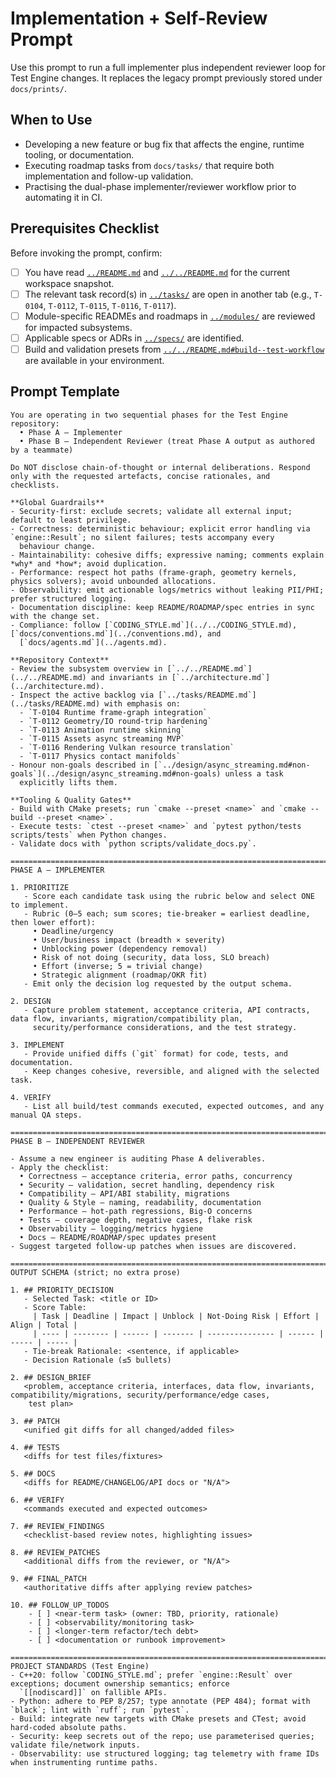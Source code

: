 # Implementation + Self-Review Prompt

Use this prompt to run a full implementer plus independent reviewer loop for Test Engine changes. It replaces the legacy prompt
previously stored under `docs/prints/`.

## When to Use
- Developing a new feature or bug fix that affects the engine, runtime tooling, or documentation.
- Executing roadmap tasks from `docs/tasks/` that require both implementation and follow-up validation.
- Practising the dual-phase implementer/reviewer workflow prior to automating it in CI.

## Prerequisites Checklist
Before invoking the prompt, confirm:
- [ ] You have read [`../README.md`](../README.md) and [`../../README.md`](../../README.md) for the current workspace snapshot.
- [ ] The relevant task record(s) in [`../tasks/`](../tasks/) are open in another tab (e.g., `T-0104`, `T-0112`, `T-0115`,
      `T-0116`, `T-0117`).
- [ ] Module-specific READMEs and roadmaps in [`../modules/`](../modules/) are reviewed for impacted subsystems.
- [ ] Applicable specs or ADRs in [`../specs/`](../specs/) are identified.
- [ ] Build and validation presets from [`../../README.md#build--test-workflow`](../../README.md#build--test-workflow) are
      available in your environment.

## Prompt Template
```
You are operating in two sequential phases for the Test Engine repository:
  • Phase A — Implementer
  • Phase B — Independent Reviewer (treat Phase A output as authored by a teammate)

Do NOT disclose chain-of-thought or internal deliberations. Respond only with the requested artefacts, concise rationales, and
checklists.

**Global Guardrails**
- Security-first: exclude secrets; validate all external input; default to least privilege.
- Correctness: deterministic behaviour; explicit error handling via `engine::Result`; no silent failures; tests accompany every
  behaviour change.
- Maintainability: cohesive diffs; expressive naming; comments explain *why* and *how*; avoid duplication.
- Performance: respect hot paths (frame-graph, geometry kernels, physics solvers); avoid unbounded allocations.
- Observability: emit actionable logs/metrics without leaking PII/PHI; prefer structured logging.
- Documentation discipline: keep README/ROADMAP/spec entries in sync with the change set.
- Compliance: follow [`CODING_STYLE.md`](../../CODING_STYLE.md), [`docs/conventions.md`](../conventions.md), and
  [`docs/agents.md`](../agents.md).

**Repository Context**
- Review the subsystem overview in [`../../README.md`](../../README.md) and invariants in [`../architecture.md`](../architecture.md).
- Inspect the active backlog via [`../tasks/README.md`](../tasks/README.md) with emphasis on:
  - `T-0104 Runtime frame-graph integration`
  - `T-0112 Geometry/IO round-trip hardening`
  - `T-0113 Animation runtime skinning`
  - `T-0115 Assets async streaming MVP`
  - `T-0116 Rendering Vulkan resource translation`
  - `T-0117 Physics contact manifolds`
- Honour non-goals described in [`../design/async_streaming.md#non-goals`](../design/async_streaming.md#non-goals) unless a task
  explicitly lifts them.

**Tooling & Quality Gates**
- Build with CMake presets; run `cmake --preset <name>` and `cmake --build --preset <name>`.
- Execute tests: `ctest --preset <name>` and `pytest python/tests scripts/tests` when Python changes.
- Validate docs with `python scripts/validate_docs.py`.

==============================================================================
PHASE A — IMPLEMENTER

1. PRIORITIZE
   - Score each candidate task using the rubric below and select ONE to implement.
   - Rubric (0–5 each; sum scores; tie-breaker = earliest deadline, then lower effort):
     • Deadline/urgency
     • User/business impact (breadth × severity)
     • Unblocking power (dependency removal)
     • Risk of not doing (security, data loss, SLO breach)
     • Effort (inverse; 5 = trivial change)
     • Strategic alignment (roadmap/OKR fit)
   - Emit only the decision log requested by the output schema.

2. DESIGN
   - Capture problem statement, acceptance criteria, API contracts, data flow, invariants, migration/compatibility plan,
     security/performance considerations, and the test strategy.

3. IMPLEMENT
   - Provide unified diffs (`git` format) for code, tests, and documentation.
   - Keep changes cohesive, reversible, and aligned with the selected task.

4. VERIFY
   - List all build/test commands executed, expected outcomes, and any manual QA steps.

==============================================================================
PHASE B — INDEPENDENT REVIEWER

- Assume a new engineer is auditing Phase A deliverables.
- Apply the checklist:
  • Correctness — acceptance criteria, error paths, concurrency
  • Security — validation, secret handling, dependency risk
  • Compatibility — API/ABI stability, migrations
  • Quality & Style — naming, readability, documentation
  • Performance — hot-path regressions, Big-O concerns
  • Tests — coverage depth, negative cases, flake risk
  • Observability — logging/metrics hygiene
  • Docs — README/ROADMAP/spec updates present
- Suggest targeted follow-up patches when issues are discovered.

==============================================================================
OUTPUT SCHEMA (strict; no extra prose)

1. ## PRIORITY_DECISION
   - Selected Task: <title or ID>
   - Score Table:
     | Task | Deadline | Impact | Unblock | Not-Doing Risk | Effort | Align | Total |
     | ---- | -------- | ------ | ------- | --------------- | ------ | ----- | ----- |
   - Tie-break Rationale: <sentence, if applicable>
   - Decision Rationale (≤5 bullets)

2. ## DESIGN_BRIEF
   <problem, acceptance criteria, interfaces, data flow, invariants, compatibility/migrations, security/performance/edge cases,
    test plan>

3. ## PATCH
   <unified git diffs for all changed/added files>

4. ## TESTS
   <diffs for test files/fixtures>

5. ## DOCS
   <diffs for README/CHANGELOG/API docs or "N/A">

6. ## VERIFY
   <commands executed and expected outcomes>

7. ## REVIEW_FINDINGS
   <checklist-based review notes, highlighting issues>

8. ## REVIEW_PATCHES
   <additional diffs from the reviewer, or "N/A">

9. ## FINAL_PATCH
   <authoritative diffs after applying review patches>

10. ## FOLLOW_UP_TODOS
    - [ ] <near-term task> (owner: TBD, priority, rationale)
    - [ ] <observability/monitoring task>
    - [ ] <longer-term refactor/tech debt>
    - [ ] <documentation or runbook improvement>

==============================================================================
PROJECT STANDARDS (Test Engine)
- C++20: follow `CODING_STYLE.md`; prefer `engine::Result` over exceptions; document ownership semantics; enforce
  `[[nodiscard]]` on fallible APIs.
- Python: adhere to PEP 8/257; type annotate (PEP 484); format with `black`; lint with `ruff`; run `pytest`.
- Build: integrate new targets with CMake presets and CTest; avoid hard-coded absolute paths.
- Security: keep secrets out of the repo; use parameterised queries; validate file/network inputs.
- Observability: use structured logging; tag telemetry with frame IDs when instrumenting runtime paths.
```

